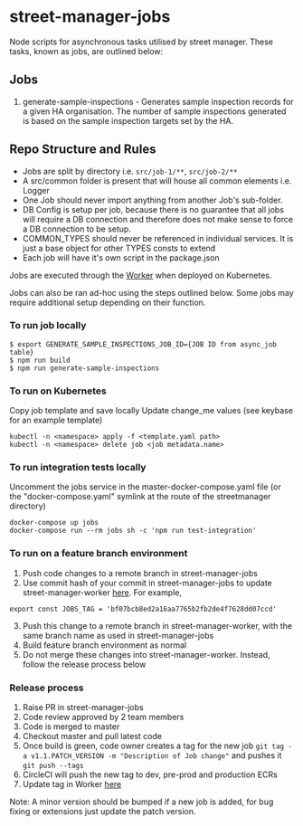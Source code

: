 # street-manager-jobs

Node scripts for asynchronous tasks utilised by street manager. These tasks, known as jobs, are outlined below:

## Jobs
1. generate-sample-inspections - Generates sample inspection records for a given HA organisation. The number of sample inspections generated is based on the sample inspection targets set by the HA.

## Repo Structure and Rules
* Jobs are split by directory i.e. `src/job-1/**`, `src/job-2/**`
* A src/common folder is present that will house all common elements i.e. Logger
* One Job should never import anything from another Job's sub-folder.
* DB Config is setup per job, because there is no guarantee that all jobs will require a DB connection and therefore does not make sense to force a DB connection to be setup.
* COMMON_TYPES should never be referenced in individual services. It is just a base object for other TYPES consts to extend
* Each job will have it's own script in the package.json

Jobs are executed through the [Worker](https://github.com/departmentfortransport/street-manager-worker) when deployed on Kubernetes.

Jobs can also be ran ad-hoc using the steps outlined below. Some jobs may require additional setup depending on their function.

### To run job locally
```
$ export GENERATE_SAMPLE_INSPECTIONS_JOB_ID={JOB ID from async_job table}
$ npm run build
$ npm run generate-sample-inspections
```

### To run on Kubernetes
Copy job template and save locally
Update change_me values (see keybase for an example template)
```
kubectl -n <namespace> apply -f <template.yaml path>
kubectl -n <namespace> delete job <job metadata.name>
```

### To run integration tests locally
Uncomment the jobs service in the master-docker-compose.yaml file (or the "docker-compose.yaml" symlink at the route of the streetmanager directory)
```
docker-compose up jobs
docker-compose run --rm jobs sh -c 'npm run test-integration'
```

### To run on a feature branch environment

1. Push code changes to a remote branch in street-manager-jobs
2. Use commit hash of your commit in street-manager-jobs to update street-manager-worker [here](https://github.com/departmentfortransport/street-manager-worker/blob/master/src/config.ts#L2). For example,
```
export const JOBS_TAG = 'bf07bcb8ed2a16aa7765b2fb2de4f7628dd07ccd'
```
3. Push this change to a remote branch in street-manager-worker, with the same branch name as used in street-manager-jobs
4. Build feature branch environment as normal
5. Do not merge these changes into street-manager-worker. Instead, follow the release process below

### Release process

1. Raise PR in street-manager-jobs
2. Code review approved by 2 team members
3. Code is merged to master
4. Checkout master and pull latest code
5. Once build is green, code owner creates a tag for the new job `git tag -a v1.1.PATCH_VERSION -m "Description of Job change"` and pushes it `git push --tags`
6. CircleCI will push the new tag to dev, pre-prod and production ECRs
7. Update tag in Worker [here](https://github.com/departmentfortransport/street-manager-worker/blob/master/src/config.ts#L2)

Note: A minor version should be bumped if a new job is added, for bug fixing or extensions just update the patch version.
